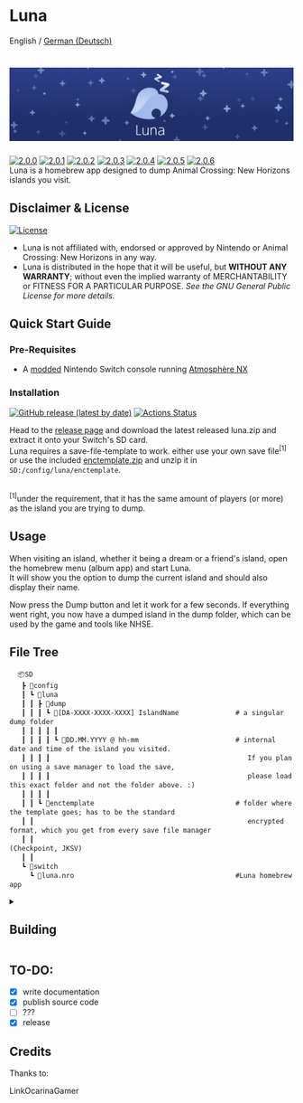 Luna
=====
<div>
  <span>English</span> / <a href="https://github.com/Ixaruz/Luna-App/blob/main/README-de.md">German (Deutsch)</a>
</div>

![Banner](bannerslim.png?raw=true)
=====
[![2.0.0](https://img.shields.io/badge/Version-2.0.0-20306a)](#) [![2.0.1](https://img.shields.io/badge/Version-2.0.1-20306a)](#) [![2.0.2](https://img.shields.io/badge/Version-2.0.2-20306a)](#) [![2.0.3](https://img.shields.io/badge/Version-2.0.3-20306a)](#) [![2.0.4](https://img.shields.io/badge/Version-2.0.4-20306a)](#) [![2.0.5](https://img.shields.io/badge/Version-2.0.5-20306a)](#) [![2.0.6](https://img.shields.io/badge/Version-2.0.6-20306a)](#)  
Luna is a homebrew app designed to dump Animal Crossing: New Horizons islands you visit.

## Disclaimer & License
[![License](https://img.shields.io/badge/License-GPLv3-blue.svg)](https://github.com/Ixaruz/Luna-App/blob/main/LICENSE)
- Luna is not affiliated with, endorsed or approved by Nintendo or Animal Crossing: New Horizons in any way.
- Luna is distributed in the hope that it will be useful, but **WITHOUT ANY WARRANTY**; without even the implied warranty of MERCHANTABILITY or FITNESS FOR A PARTICULAR PURPOSE. *See the GNU General Public License for more details.*

## Quick Start Guide

### Pre-Requisites

- A [modded](https://nh-server.github.io/switch-guide/) Nintendo Switch console running [Atmosphère NX](https://github.com/Atmosphere-NX/Atmosphere)

### Installation

[![GitHub release (latest by date)](https://img.shields.io/github/v/release/Ixaruz/Luna-App?label=Release)](https://github.com/Ixaruz/Luna-App/releases/latest)
[![Actions Status](https://github.com/Ixaruz/Luna-App/workflows/Build/badge.svg)](https://github.com/Ixaruz/Luna-App/actions)

Head to the [release page](https://github.com/Ixaruz/Luna-App/releases/) and download the latest released luna.zip and extract it onto your Switch's SD card.   
Luna requires a save-file-template to work. either use your own save file<sup>[1]</sup> or use the included [enctemplate.zip](https://github.com/Ixaruz/Luna-App/raw/main/enctemplate.zip) and unzip it in   `SD:/config/luna/enctemplate`.

<br>
<sup>[1]</sup><smaller>under the requirement, that it has the same amount of players (or more) as the island you are trying to dump.

## Usage

When visiting an island, whether it being a dream or a friend's island, open the homebrew menu (album app) and start Luna.  
It will show you the option to dump the current island and should also display their name.

Now press the Dump button and let it work for a few seconds.
If everything went right, you now have a dumped island in the dump folder, which can be used by the game and tools like NHSE.

## File Tree

      📦SD
       ┣ 📂config
       ┃ ┗ 📂luna
       ┃ ┃ ┣ 📂dump
       ┃ ┃ ┃ ┗ 📂[DA-XXXX-XXXX-XXXX] IslandName              # a singular dump folder
       ┃ ┃ ┃ ┃ ┃ 
       ┃ ┃ ┃ ┃ ┗ 📂DD.MM.YYYY @ hh-mm                        # internal date and time of the island you visited.
       ┃ ┃ ┃ ┃                                                 If you plan on using a save manager to load the save,
       ┃ ┃ ┃ ┃                                                 please load this exact folder and not the folder above. :)
       ┃ ┃ ┃ ┃
       ┃ ┃ ┗ 📂enctemplate                                   # folder where the template goes; has to be the standard 
       ┃ ┃                                                     encrypted format, which you get from every save file manager 
       ┃ ┃                                                     (Checkpoint, JKSV) 
       ┃ ┃
       ┗ 📂switch
         ┗ 📜luna.nro                                        #Luna homebrew app

<details><summary><h2>Building</summary>
<p>

- requires [devkitpro/devkita64](https://switchbrew.org/wiki/Setting_up_Development_Environment) for compiling

</p>
</details>
  
## TO-DO:
- [x] write documentation
- [x] publish source code
- [ ] ???
- [x] release
  
## Credits
Thanks to:

LinkOcarinaGamer
